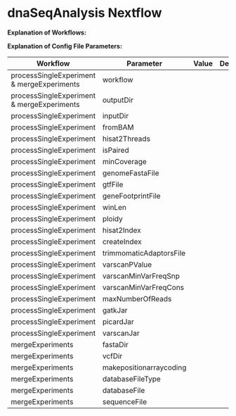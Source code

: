 # dnaSeqAnalysis Nextflow

**Explanation of Workflows:**


**Explanation of Config File Parameters:**

| Workflow | Parameter | Value | Description |
| -------- | --------- | ----- | ----------- |
| processSingleExperiment & mergeExperiments | workflow |  |  |
| processSingleExperiment & mergeExperiments | outputDir |  |  |
| processSingleExperiment | inputDir |  |  |
| processSingleExperiment | fromBAM |  |  |
| processSingleExperiment | hisat2Threads |  |  |
| processSingleExperiment | isPaired |  |  |
| processSingleExperiment | minCoverage |  |  |
| processSingleExperiment | genomeFastaFile |  |  |
| processSingleExperiment | gtfFile |  |  |
| processSingleExperiment | geneFootprintFile |  |  |
| processSingleExperiment | winLen |  |  |
| processSingleExperiment | ploidy |  |  |
| processSingleExperiment | hisat2Index |  |  |
| processSingleExperiment | createIndex |  |  | 
| processSingleExperiment | trimmomaticAdaptorsFile |  |  |
| processSingleExperiment | varscanPValue |  |  |
| processSingleExperiment | varscanMinVarFreqSnp |  |  |
| processSingleExperiment | varscanMinVarFreqCons |  |  |
| processSingleExperiment | maxNumberOfReads |  |  | 
| processSingleExperiment | gatkJar |  |  |
| processSingleExperiment | picardJar |  |  |
| processSingleExperiment | varscanJar |  |  |
| mergeExperiments | fastaDir |  |  |
| mergeExperiments | vcfDir |  |  |
| mergeExperiments | makepositionarraycoding |  |  |
| mergeExperiments | databaseFileType |  |  |
| mergeExperiments | databaseFile |  |  |
| mergeExperiments | sequenceFile |  |  |
